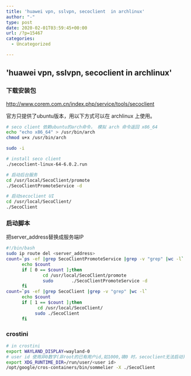 ```yaml
---
title: 'huawei vpn, sslvpn, secoclient  in archlinux'
author: "-"
type: post
date: 2020-02-01T03:59:45+00:00
url: /?p=15467
categories:
  - Uncategorized

---
```

## 'huawei vpn, sslvpn, secoclient  in archlinux'
### 下载安装包
http://www.corem.com.cn/index.php/service/tools/secoclient

官方只提供了ubuntu版本，用以下方式可以在 archlinux 上使用。

```bash
# seco client 依赖ubuntu的arch命令， 模拟 arch 命令返回 x86_64
echo "echo x86_64" > /usr/bin/arch
chmod u+x /usr/bin/arch

sudo -i

# install seco client
./secoclient-linux-64-6.0.2.run

# 启动后台服务
cd /usr/local/SecoClient/promote
./SecoClientPromoteService -d

# 启动secoclient UI
cd /usr/local/SecoClient/
./SecoClient
```

### 启动脚本
把server_address替换成服务端IP
```bash
#!/bin/bash
sudo ip route del <server_address>
count=`ps -ef |grep SecoClientPromoteService |grep -v "grep" |wc -l`
      echo $count
      if [ 0 == $count ];then
              cd /usr/local/SecoClient/promote
              sudo       ./SecoClientPromoteService -d
      fi
count=`ps -ef |grep SecoClient |grep -v "grep" |wc -l`
      echo $count
      if [ 1 == $count ];then
            cd /usr/local/SecoClient/ 
           sudo ./SecoClient
      fi
```


### crostini
```bash
# in crostini
export WAYLAND_DISPLAY=wayland-0
# user id 使用非0数字(非root的已有用户id,如1000,填0 时，secoclient无法启动)
export XDG_RUNTIME_DIR=/run/user/<user id>
/opt/google/cros-containers/bin/sommelier -X ./SecoClient
```